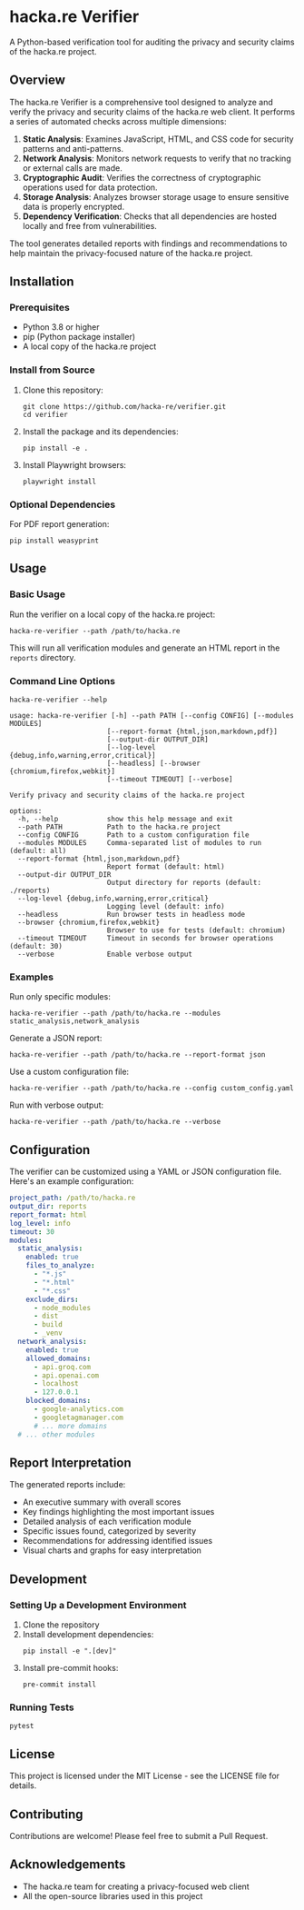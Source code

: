 # hacka.re Verifier

A Python-based verification tool for auditing the privacy and security claims of the hacka.re project.

## Overview

The hacka.re Verifier is a comprehensive tool designed to analyze and verify the privacy and security claims of the hacka.re web client. It performs a series of automated checks across multiple dimensions:

1. **Static Analysis**: Examines JavaScript, HTML, and CSS code for security patterns and anti-patterns.
2. **Network Analysis**: Monitors network requests to verify that no tracking or external calls are made.
3. **Cryptographic Audit**: Verifies the correctness of cryptographic operations used for data protection.
4. **Storage Analysis**: Analyzes browser storage usage to ensure sensitive data is properly encrypted.
5. **Dependency Verification**: Checks that all dependencies are hosted locally and free from vulnerabilities.

The tool generates detailed reports with findings and recommendations to help maintain the privacy-focused nature of the hacka.re project.

## Installation

### Prerequisites

- Python 3.8 or higher
- pip (Python package installer)
- A local copy of the hacka.re project

### Install from Source

1. Clone this repository:
   ```
   git clone https://github.com/hacka-re/verifier.git
   cd verifier
   ```

2. Install the package and its dependencies:
   ```
   pip install -e .
   ```

3. Install Playwright browsers:
   ```
   playwright install
   ```

### Optional Dependencies

For PDF report generation:
```
pip install weasyprint
```

## Usage

### Basic Usage

Run the verifier on a local copy of the hacka.re project:

```
hacka-re-verifier --path /path/to/hacka.re
```

This will run all verification modules and generate an HTML report in the `reports` directory.

### Command Line Options

```
hacka-re-verifier --help
```

```
usage: hacka-re-verifier [-h] --path PATH [--config CONFIG] [--modules MODULES]
                        [--report-format {html,json,markdown,pdf}]
                        [--output-dir OUTPUT_DIR]
                        [--log-level {debug,info,warning,error,critical}]
                        [--headless] [--browser {chromium,firefox,webkit}]
                        [--timeout TIMEOUT] [--verbose]

Verify privacy and security claims of the hacka.re project

options:
  -h, --help            show this help message and exit
  --path PATH           Path to the hacka.re project
  --config CONFIG       Path to a custom configuration file
  --modules MODULES     Comma-separated list of modules to run (default: all)
  --report-format {html,json,markdown,pdf}
                        Report format (default: html)
  --output-dir OUTPUT_DIR
                        Output directory for reports (default: ./reports)
  --log-level {debug,info,warning,error,critical}
                        Logging level (default: info)
  --headless            Run browser tests in headless mode
  --browser {chromium,firefox,webkit}
                        Browser to use for tests (default: chromium)
  --timeout TIMEOUT     Timeout in seconds for browser operations (default: 30)
  --verbose             Enable verbose output
```

### Examples

Run only specific modules:
```
hacka-re-verifier --path /path/to/hacka.re --modules static_analysis,network_analysis
```

Generate a JSON report:
```
hacka-re-verifier --path /path/to/hacka.re --report-format json
```

Use a custom configuration file:
```
hacka-re-verifier --path /path/to/hacka.re --config custom_config.yaml
```

Run with verbose output:
```
hacka-re-verifier --path /path/to/hacka.re --verbose
```

## Configuration

The verifier can be customized using a YAML or JSON configuration file. Here's an example configuration:

```yaml
project_path: /path/to/hacka.re
output_dir: reports
report_format: html
log_level: info
timeout: 30
modules:
  static_analysis:
    enabled: true
    files_to_analyze:
      - "*.js"
      - "*.html"
      - "*.css"
    exclude_dirs:
      - node_modules
      - dist
      - build
      - _venv
  network_analysis:
    enabled: true
    allowed_domains:
      - api.groq.com
      - api.openai.com
      - localhost
      - 127.0.0.1
    blocked_domains:
      - google-analytics.com
      - googletagmanager.com
      # ... more domains
  # ... other modules
```

## Report Interpretation

The generated reports include:

- An executive summary with overall scores
- Key findings highlighting the most important issues
- Detailed analysis of each verification module
- Specific issues found, categorized by severity
- Recommendations for addressing identified issues
- Visual charts and graphs for easy interpretation

## Development

### Setting Up a Development Environment

1. Clone the repository
2. Install development dependencies:
   ```
   pip install -e ".[dev]"
   ```
3. Install pre-commit hooks:
   ```
   pre-commit install
   ```

### Running Tests

```
pytest
```

## License

This project is licensed under the MIT License - see the LICENSE file for details.

## Contributing

Contributions are welcome! Please feel free to submit a Pull Request.

## Acknowledgements

- The hacka.re team for creating a privacy-focused web client
- All the open-source libraries used in this project
